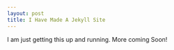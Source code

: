 ```yaml
---
layout: post
title: I Have Made A Jekyll Site
---
```


I am just getting this up and running. More coming Soon!